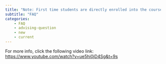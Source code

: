 ```yaml
---
title: "Note: First time students are directly enrolled into the courses."
subtitle: "FAQ"
categories:
    - FAQ
    - advising-question
    - new
    - current
---
```

For more info, click the following video link: 
<a href="https://www.youtube.com/watch?v=ue5hi0jD4Sg&t=9s" target="blank"> https://www.youtube.com/watch?v=ue5hi0jD4Sg&t=9s</a>